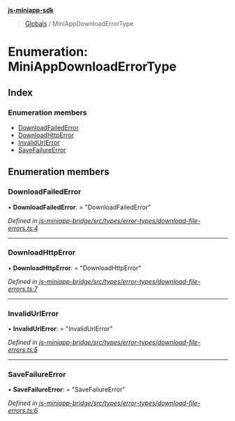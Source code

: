 **[js-miniapp-sdk](../README.md)**

> [Globals](../README.md) / MiniAppDownloadErrorType

# Enumeration: MiniAppDownloadErrorType

## Index

### Enumeration members

* [DownloadFailedError](miniappdownloaderrortype.md#downloadfailederror)
* [DownloadHttpError](miniappdownloaderrortype.md#downloadhttperror)
* [InvalidUrlError](miniappdownloaderrortype.md#invalidurlerror)
* [SaveFailureError](miniappdownloaderrortype.md#savefailureerror)

## Enumeration members

### DownloadFailedError

•  **DownloadFailedError**:  = "DownloadFailedError"

*Defined in [js-miniapp-bridge/src/types/error-types/download-file-errors.ts:4](https://github.com/rakutentech/js-miniapp/blob/424c7de/js-miniapp-bridge/src/types/error-types/download-file-errors.ts#L4)*

___

### DownloadHttpError

•  **DownloadHttpError**:  = "DownloadHttpError"

*Defined in [js-miniapp-bridge/src/types/error-types/download-file-errors.ts:7](https://github.com/rakutentech/js-miniapp/blob/424c7de/js-miniapp-bridge/src/types/error-types/download-file-errors.ts#L7)*

___

### InvalidUrlError

•  **InvalidUrlError**:  = "InvalidUrlError"

*Defined in [js-miniapp-bridge/src/types/error-types/download-file-errors.ts:5](https://github.com/rakutentech/js-miniapp/blob/424c7de/js-miniapp-bridge/src/types/error-types/download-file-errors.ts#L5)*

___

### SaveFailureError

•  **SaveFailureError**:  = "SaveFailureError"

*Defined in [js-miniapp-bridge/src/types/error-types/download-file-errors.ts:6](https://github.com/rakutentech/js-miniapp/blob/424c7de/js-miniapp-bridge/src/types/error-types/download-file-errors.ts#L6)*
